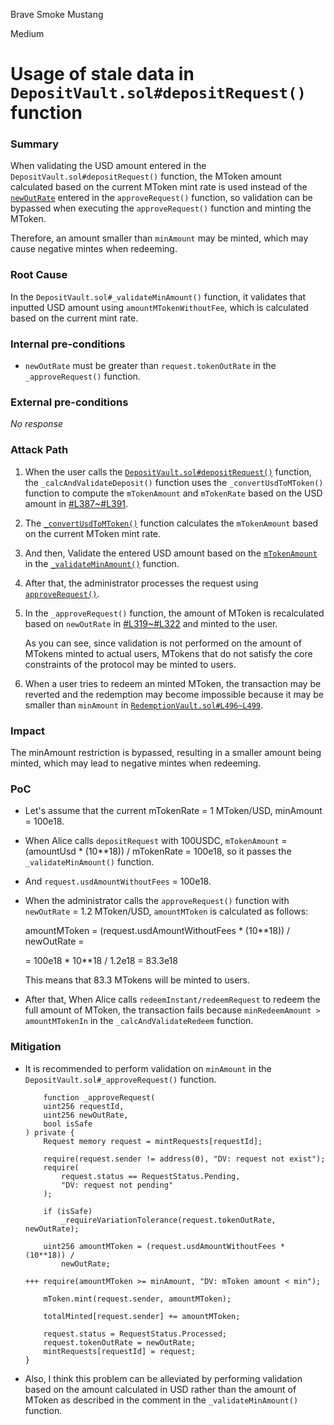 Brave Smoke Mustang

Medium

# Usage of stale data in `DepositVault.sol#depositRequest()` function

### Summary

When validating the USD amount entered in the `DepositVault.sol#depositRequest()` function, the MToken amount calculated based on the current MToken mint rate is used instead of the [`newOutRate`](https://github.com/sherlock-audit/2024-08-midas-minter-redeemer/blob/main/midas-contracts/contracts/DepositVault.sol#L303) entered in the `approveRequest()` function, so validation can be bypassed when executing the `approveRequest()` function and minting the MToken.

Therefore, an amount smaller than `minAmount` may be minted, which may cause negative mintes when redeeming.

### Root Cause

In the `DepositVault.sol#_validateMinAmount()` function, it validates that inputted USD amount using `amountMTokenWithoutFee`, which is calculated based on the current mint rate.


### Internal pre-conditions

- `newOutRate` must be greater than `request.tokenOutRate` in the `_approveRequest()` function.


### External pre-conditions

_No response_

### Attack Path

1. When the user calls the [`DepositVault.sol#depositRequest()`](https://github.com/sherlock-audit/2024-08-midas-minter-redeemer/blob/main/midas-contracts/contracts/DepositVault.sol#L170-L178) function, the `_calcAndValidateDeposit()` function uses the `_convertUsdToMToken()` function to compute the `mTokenAmount` and `mTokenRate` based on the USD amount in [#L387~#L391](https://github.com/sherlock-audit/2024-08-midas-minter-redeemer/blob/main/midas-contracts/contracts/DepositVault.sol#L387-L391).
2. The [`_convertUsdToMToken()`](https://github.com/sherlock-audit/2024-08-midas-minter-redeemer/blob/main/midas-contracts/contracts/DepositVault.sol#L429-L440) function calculates the `mTokenAmount` based on the current MToken mint rate.
3. And then, Validate the entered USD amount based on the [`mTokenAmount`](https://github.com/sherlock-audit/2024-08-midas-minter-redeemer/blob/main/midas-contracts/contracts/DepositVault.sol#L393-L395) in the [`_validateMinAmount()`](_validateMinAmount) function.
4. After that, the administrator processes the request using [`approveRequest()`](https://github.com/sherlock-audit/2024-08-midas-minter-redeemer/blob/main/midas-contracts/contracts/DepositVault.sol#L231).
5. In the `_approveRequest()` function, the amount of MToken is recalculated based on `newOutRate` in [#L319~#L322](https://github.com/sherlock-audit/2024-08-midas-minter-redeemer/blob/main/midas-contracts/contracts/DepositVault.sol#L319-L322) and minted to the user.

    As you can see, since validation is not performed on the amount of MTokens minted to actual users, MTokens that do not satisfy the core constraints of the protocol may be minted to users.
6. When a user tries to redeem an minted MToken, the transaction may be reverted and the redemption may become impossible because it may be smaller than `minAmount` in [`RedemptionVault.sol#L496~L499`](https://github.com/sherlock-audit/2024-08-midas-minter-redeemer/blob/main/midas-contracts/contracts/RedemptionVault.sol#L496-L499).


### Impact

The minAmount restriction is bypassed, resulting in a smaller amount being minted, which may lead to negative mintes when redeeming.


### PoC

- Let's assume that the current mTokenRate = 1 MToken/USD, minAmount = 100e18.
- When Alice calls `depositRequest` with 100USDC, `mTokenAmount` = (amountUsd * (10**18)) / mTokenRate = 100e18, so it passes the `_validateMinAmount()` function.
- And `request.usdAmountWithoutFees` = 100e18.
- When the administrator calls the `approveRequest()` function with `newOutRate` = 1.2 MToken/USD, `amountMToken` is calculated as follows:
    
     amountMToken = (request.usdAmountWithoutFees * (10**18)) / newOutRate = 

     = 100e18 * 10**18 / 1.2e18 = 83.3e18

    This means that 83.3 MTokens will be minted to users.
- After that, When Alice calls `redeemInstant/redeemRequest` to redeem the full amount of MToken, the transaction fails because `minRedeemAmount > amountMTokenIn` in the `_calcAndValidateRedeem` function.


### Mitigation

- It is recommended to perform validation on `minAmount` in the `DepositVault.sol#_approveRequest()` function.
    ```solidity
        function _approveRequest(
        uint256 requestId,
        uint256 newOutRate,
        bool isSafe
    ) private {
        Request memory request = mintRequests[requestId];

        require(request.sender != address(0), "DV: request not exist");
        require(
            request.status == RequestStatus.Pending,
            "DV: request not pending"
        );

        if (isSafe)
            _requireVariationTolerance(request.tokenOutRate, newOutRate);

        uint256 amountMToken = (request.usdAmountWithoutFees * (10**18)) /
            newOutRate;

    +++ require(amountMToken >= minAmount, "DV: mToken amount < min");

        mToken.mint(request.sender, amountMToken);

        totalMinted[request.sender] += amountMToken;

        request.status = RequestStatus.Processed;
        request.tokenOutRate = newOutRate;
        mintRequests[requestId] = request;
    }
    ```

- Also, I think this problem can be alleviated by performing validation based on the amount calculated in USD rather than the amount of MToken as described in the comment in the `_validateMinAmount()` function.